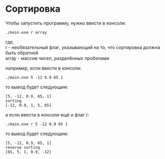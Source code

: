 # Сортировка

Чтобы запустить программу, нужно ввести в консоли:  

```
./main.exe r array  
```

где,  
r - необязательный флаг, указывающий на то, что сортировка должна быть обратной  
array - массив чисел, разделённых пробелами  

например, если ввести в консоли:  

```
./main.exe 5 -12 0.9 65 1  
```

то вывод будет следующим:

```
[5, -12, 0.9, 65, 1]  
sorting  
[-12, 0.9, 1, 5, 65]  
```
  
а если ввести в консоли ещё и флаг r:  

```
./main.exe r 5 -12 0.9 65 1  
```

то вывод будет следующим:  

```
[5, -12, 0.9, 65, 1]  
reverse sorting  
[65, 5, 1, 0.9, -12]  
```
